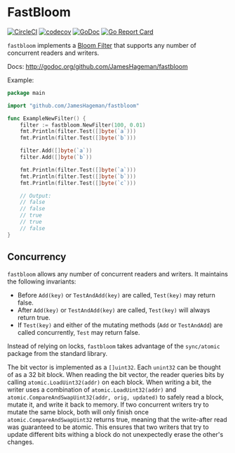 # FastBloom

[![CircleCI](https://circleci.com/gh/JamesHageman/fastbloom/tree/master.svg?style=svg)](https://circleci.com/gh/JamesHageman/fastbloom/tree/master)
[![codecov](https://codecov.io/gh/JamesHageman/fastbloom/branch/master/graph/badge.svg)](https://codecov.io/gh/JamesHageman/fastbloom)
[![GoDoc](https://godoc.org/github.com/JamesHageman/fastbloom?status.svg)](https://godoc.org/github.com/JamesHageman/fastbloom)
[![Go Report Card](https://goreportcard.com/badge/github.com/JamesHageman/fastbloom)](https://goreportcard.com/report/github.com/JamesHageman/fastbloom)

`fastbloom` implements a [Bloom Filter](https://en.wikipedia.org/wiki/Bloom_filter)
that supports any number of concurrent readers and writers.

Docs: http://godoc.org/github.com/JamesHageman/fastbloom

Example:

```go
package main

import "github.com/JamesHageman/fastbloom"

func ExampleNewFilter() {
	filter := fastbloom.NewFilter(100, 0.01)
	fmt.Println(filter.Test([]byte(`a`)))
	fmt.Println(filter.Test([]byte(`b`)))

	filter.Add([]byte(`a`))
	filter.Add([]byte(`b`))

	fmt.Println(filter.Test([]byte(`a`)))
	fmt.Println(filter.Test([]byte(`b`)))
	fmt.Println(filter.Test([]byte(`c`)))

	// Output:
	// false
	// false
	// true
	// true
	// false
}
```

## Concurrency

`fastbloom` allows any number of concurrent readers and writers. It maintains
the following invariants:

- Before `Add(key)` or `TestAndAdd(key)` are called, `Test(key)` may return false.
- After `Add(key)` or `TestAndAdd(key)` are called, `Test(key)` will always return true.
- If `Test(key)` and either of the mutating methods (`Add` or `TestAndAdd`) are called
  concurrently, `Test` may return false.

Instead of relying on locks, `fastbloom` takes advantage of the `sync/atomic`
package from the standard library.

The bit vector is implemented as a `[]uint32`. Each `unint32` can be thought of
as a 32 bit block. When reading the bit vector, the reader queries bits by calling
`atomic.LoadUint32(addr)` on each block. When writing a bit, the writer uses a
combination of `atomic.LoadUint32(addr)` and `atomic.CompareAndSwapUint32(addr, orig, updated)`
to safely read a block, mutate it, and write it back to memory. If two concurrent writers
try to mutate the same block, both will only finish once `atomic.CompareAndSwapUint32` returns
true, meaning that the write-after read was guaranteed to be atomic. This ensures
that two writers that try to update different bits withing a block do not
unexpectedly erase the other's changes.
